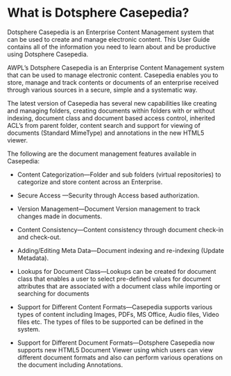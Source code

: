 # What is Dotsphere Casepedia?

Dotsphere Casepedia is an Enterprise Content Management system that can be used to create and manage electronic content. This User Guide contains all of the information you need to learn about and be productive using Dotsphere Casepedia.

AWPL’s Dotsphere Casepedia is an Enterprise Content Management system that can be used to manage electronic content. Casepedia enables you to store, manage and track contents or documents of an enterprise received through various sources in a secure, simple and a systematic way.

The latest version of Casepedia has several new capabilities like creating and managing folders, creating documents within folders with or without indexing, document class and document based access control, inherited ACL’s from parent folder, content search and support for viewing of documents \(Standard MimeType\) and annotations in the new HTML5 viewer.

The following are the document management features available in Casepedia:

* Content Categorization—Folder and sub folders \(virtual repositories\) to categorize and store content across an Enterprise.

* Secure Access —Security through Access based authorization.

* Version Management—Document Version management to track changes made in documents.

* Content Consistency—Content consistency through document check-in and check-out.
* Adding/Editing Meta Data—Document indexing and re-indexing \(Update Metadata\).
* Lookups for Document Class—Lookups can be created for document class that enables a user to select pre-defined values for document attributes that are associated with a document class while importing or searching for documents
* Support for Different Content Formats—Casepedia supports various types of content including Images, PDFs, MS Office, Audio files, Video files etc. The types of files to be supported can be defined in the system.
* Support for Different Document Formats—Dotsphere Casepedia now supports new HTML5 Document Viewer using which users can view different document formats and also can perform various operations on the document including Annotations.



